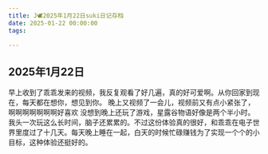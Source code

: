```yaml
---
title: J🕊️2025年1月22日suki日记存档
date: 2025-01-22 00:00:00
tags:

---
```


## 2025年1月22日

早上收到了乖乖发来的视频，我反复观看了好几遍，真的好可爱啊。从你回家到现在，每天都在想你，想见到你。
晚上又视频了一会儿，视频前又有点小紧张了， 啊啊啊啊啊啊啊好喜欢
没想到晚上还玩了游戏，星露谷物语好像是两个半小时。我头一次玩这么长时间，脑子还累累的。不过这份体验真的很好，和乖乖在电子世界里度过了十几天。每天晚上睡在一起，白天的时候忙碌赚钱为了实现一个个的小目标，这种体验还挺好的。
